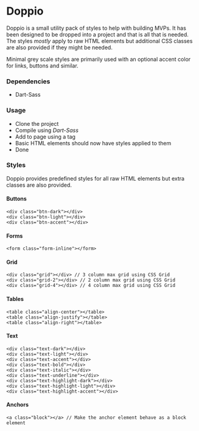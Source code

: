 # Doppio

Doppio is a small utility pack of styles to help with building MVPs. It has been designed to be
dropped into a project and that is all that is needed. The styles *mostly* apply to raw HTML
elements but additional CSS classes are also provided if they might be needed.

Minimal grey scale styles are primarily used with an optional accent color for links, buttons
and similar.

### Dependencies

* Dart-Sass

### Usage

* Clone the project
* Compile using *Dart-Sass*
* Add to page using a <link> tag
* Basic HTML elements should now have styles applied to them
* Done


### Styles
Doppio provides predefined styles for all raw HTML elements but extra classes are also provided.

#### Buttons

```
<div class="btn-dark"></div>
<div class="btn-light"></div>
<div class="btn-accent"></div>
```

#### Forms

```
<form class="form-inline"></form>
```

#### Grid

```
<div class="grid"></div> // 3 column max grid using CSS Grid
<div class="grid-2"></div> // 2 column max grid using CSS Grid
<div class="grid-4"></div> // 4 column max grid using CSS Grid
```

#### Tables

```
<table class="align-center"></table>
<table class="align-justify"></table>
<table class="align-right"></table>
```

#### Text

```
<div class="text-dark"></div>
<div class="text-light"></div>
<div class="text-accent"></div>
<div class="text-bold"></div>
<div class="text-italic"></div>
<div class="text-underline"></div>
<div class="text-highlight-dark"></div>
<div class="text-highlight-light"></div>
<div class="text-highlight-accent"></div>
```

#### Anchors

```
<a class="block"></a> // Make the anchor element behave as a block element
```
